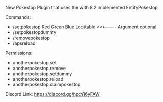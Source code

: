 New Pokestop Plugin that uses the with 8.2 implemented EntityPokestop

Commands:
- /setpokestop Red Green Blue Loottable <<<---- Argument optional
- /setpokestopdummy
- /removepokestop
- /apsreload

Permissions:
- anotherpokestop.set
- anotherpokestop.remove
- anotherpokestop.setdummy
- anotherpokestop.reload
- anotherpokestop.claimpokestop

Discord Link: https://discord.gg/hpcYj6yFAW
